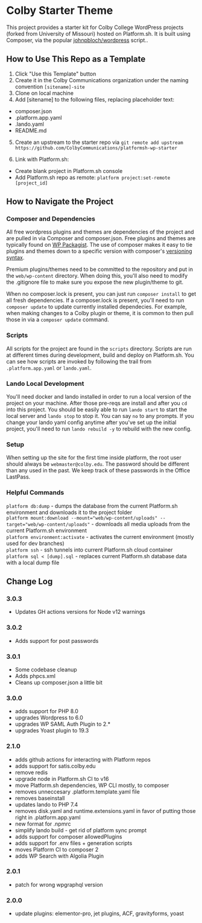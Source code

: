 # Colby Starter Theme

This project provides a starter kit for Colby College WordPress projects (forked from University of Missouri) hosted on Platform.sh. It is built using Composer, via the popular <a href="https://github.com/johnpbloch/wordpress">johnpbloch/wordpress</a> script..

## How to Use This Repo as a Template

1. Click "Use this Template" button
2. Create it in the Colby Communications organization under the naming convention `[sitename]-site`
3. Clone on local machine
4. Add [sitename] to the following files, replacing placeholder text:

-   composer.json
-   .platform.app.yaml
-   .lando.yaml
-   README.md

5. Create an upstream to the starter repo via `git remote add upstream https://github.com/ColbyCommunications/platformsh-wp-starter`

6. Link with Platform.sh:

-   Create blank project in Platform.sh console
-   Add Platform.sh repo as remote: `platform project:set-remote [project_id]`

## How to Navigate the Project

### Composer and Dependencies

All free wordpress plugins and themes are dependencies of the project and are pulled in via Composer and composer.json. Free plugins and themes are typically found on <a href="https://wpackagist.org/">WP Packagist</a>. The use of composer makes it easy to tie plugins and themes down to a specific version with composer's [versioning syntax](https://getcomposer.org/doc/articles/versions.md).

Premium plugins/themes need to be committed to the repository and put in the `web/wp-content` directory. When doing this, you'll also need to modify the .gitignore file to make sure you expose the new plugin/theme to git.

When no composer.lock is present, you can just run `composer install` to get all fresh dependencies. If a composer.lock is present, you'll need to run `composer update` to update currently installed dependecies. For example, when making changes to a Colby plugin or theme, it is common to then pull those in via a `composer update` command.

### Scripts

All scripts for the project are found in the `scripts` directory. Scripts are run at different times during development, build and deploy on Platform.sh. You can see how scripts are invoked by following the trail from `.platform.app.yaml` or `lando.yaml`.

### Lando Local Development

You'll need docker and lando installed in order to run a local version of the project on your machine. After those pre-reqs are install and after you `cd` into this project. You should be easily able to run `lando start` to start the local server and `lando stop` to stop it. You can say `no` to any prompts. If you change your lando yaml config anytime after you've set up the initial project, you'll need to run `lando rebuild -y` to rebuild with the new config.

### Setup

When setting up the site for the first time inside platform, the root user should always be `webmaster@colby.edu`. The password should be different than any used in the past. We keep track of these passwords in the Office LastPass.

### Helpful Commands

`platform db:dump` - dumps the database from the current Platform.sh environment and downloads it to the project folder  
`platform mount:download --mount="web/wp-content/uploads" --target="web/wp-content/uploads"` - downloads all media uploads from the current Platform.sh environment  
`platform environment:activate` - activates the current environment (mostly used for dev branches)  
`platform ssh` - ssh tunnels into current Platform.sh cloud container  
`platform sql < [dump].sql` - replaces current Platform.sh database data with a local dump file

## Change Log

### 3.0.3

-   Updates GH actions versions for Node v12 warnings

### 3.0.2

-   Adds support for post passwords

### 3.0.1

-   Some codebase cleanup
-   Adds phpcs.xml
-   Cleans up composer.json a little bit

### 3.0.0

-   adds support for PHP 8.0
-   upgrades Wordpress to 6.0
-   upgrades WP SAML Auth Plugin to 2.\*
-   upgrades Yoast plugin to 19.3

### 2.1.0

-   adds github actions for interacting with Platform repos
-   adds support for satis.colby.edu
-   remove redis
-   upgrade node in Platform.sh CI to v16
-   move Platform.sh dependencies, WP CLI mostly, to composer
-   removes unneccesary .platform.template.yaml file
-   removes baseinstall
-   updates lando to PHP 7.4
-   removes disk.yaml and runtime.extensions.yaml in favor of putting those right in .platform.app.yaml
-   new format for .npmrc
-   simplify lando build - get rid of platform sync prompt
-   adds support for composer allowedPlugins
-   adds support for .env files + generation scripts
-   moves Platform CI to composer 2
-   adds WP Search with Algolia Plugin

### 2.0.1

-   patch for wrong wpgraphql version

### 2.0.0

-   update plugins: elementor-pro, jet plugins, ACF, gravityforms, yoast
